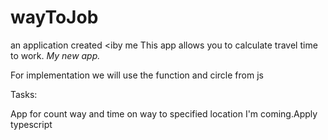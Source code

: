 # wayToJob
an application created <iby me
This app allows you to calculate travel time to work. 
<i>My new app.</i>

For implementation we will use the function and circle from js

Tasks:

App for count way and time on way to specified location
I'm coming.Apply typescript
